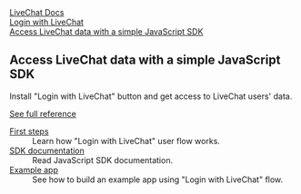 <section class="docs-full-desc light">
	<div class="content">
		<div class="content-column">
			<div class="docs-covers">
				<a href="/login-with-livechat" class="docs-cover orange" data-color="#f56e21">
					<div class="docs-cover-header">LiveChat Docs</div>
					<div class="docs-cover-title">Login with <span class="docs-cover-underline">LiveChat</span></div>
					<div class="docs-cover-subtitle">Access LiveChat data with a simple JavaScript SDK</div>
				</a>
				<div class="docs-cover-intro">
					<h2>Access LiveChat data with a simple JavaScript SDK</h2>
					<p>Install "Login with LiveChat" button and get access to LiveChat users' data.</p>
					<a href="/login-with-livechat/" class="cta orange">See full reference</a>
				</div>
			</div>
		</div>
		<div class="content-column">
			<div class="docs-covers">
				<dl class="docs-sections orange">
					<dt><a href="/login-with-livechat/#first-steps">First steps</a></dt>
					<dd>Learn how "Login with LiveChat" user flow works.</dd>
					<dt><a href="/login-with-livechat/#sdk-documentation">SDK documentation</a></dt>
					<dd>Read JavaScript SDK documentation.</dd>
					<dt><a href="/login-with-livechat/#example-app">Example app</a></dt>
					<dd>See how to build an example app using "Login with LiveChat" flow.</dd>
				</dl>
			</div>
		</div>
	</div>
</section>
